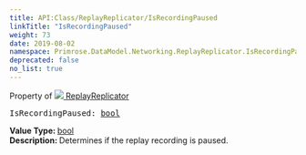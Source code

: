 ```yaml
---
title: API:Class/ReplayReplicator/IsRecordingPaused
linkTitle: "IsRecordingPaused"
weight: 73
date: 2019-08-02
namespace: Primrose.DataModel.Networking.ReplayReplicator.IsRecordingPaused
deprecated: false
no_list: true
---
```

Property of <a href="/docs/api-reference/Class/ReplayReplicator"><img src="/icons/silk/connect.png"/>&nbsp;ReplayReplicator</a>
<pre class="method-declaration">
IsRecordingPaused: <a class="type" href="/docs/api-reference/System/Primitives#boolean">bool</a></pre>
<b>Value Type: </b>
<a class="type" href="/docs/api-reference/System/Primitives#boolean">bool</a>
<br/>
<b>Description: </b>
Determines if the replay recording is paused.

